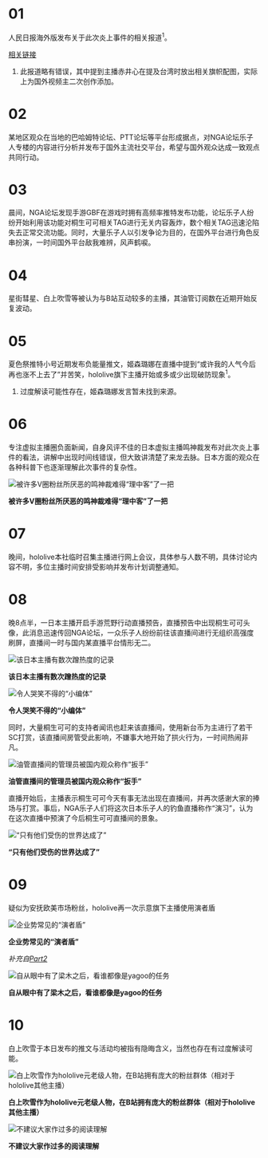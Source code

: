 # 01

人民日报海外版发布关于此次炎上事件的相关报道<sup>1</sup>。

[相关链接](https://zhuanlan.zhihu.com/p/260367068?night=1)

1. 此报道略有错误，其中提到主播赤井心在提及台湾时放出相关旗帜配图，实际上为国外视频主二次创作添加。

# 02

某地区观众在当地的巴哈姆特论坛、PTT论坛等平台形成据点，对NGA论坛乐子人专楼的内容进行分析并发布于国外主流社交平台，希望与国外观众达成一致观点共同行动。

# 03

晨间，NGA论坛发现手游GBF在游戏时拥有高频率推特发布功能，论坛乐子人纷纷开始利用该功能对桐生可可相关TAG进行无关内容轰炸，数个相关TAG迅速沦陷失去正常交流功能。同时，大量乐子人以引发争论为目的，在国外平台进行角色反串扮演，一时间国外平台敌我难辨，风声鹤唳。

# 04

星街彗星、白上吹雪等被认为与B站互动较多的主播，其油管订阅数在近期开始反复波动。

# 05

夏色祭推特小号近期发布负能量推文，姬森璐娜在直播中提到“或许我的人气今后再也涨不上去了”并苦笑，hololive旗下主播开始或多或少出现破防现象<sup>1</sup>。

1. 过度解读可能性存在，姬森璐娜发言暂未找到来源。

# 06

专注虚拟主播圈负面新闻，自身风评不佳的日本虚拟主播鸣神裁发布对此次炎上事件的看法，讲解中出现时间线错误，但大致讲清楚了来龙去脉。日本方面的观众在各种科普下也逐渐理解此次事件的复杂性。

![被许多V圈粉丝所厌恶的鸣神裁难得“理中客”了一把](img-Narukami-Sabaki-youtube.png)

**被许多V圈粉丝所厌恶的鸣神裁难得“理中客”了一把**

# 07

晚间，hololive本社临时召集主播进行网上会议，具体参与人数不明，具体讨论内容不明，多位主播时间安排受影响并发布计划调整通知。

# 08 

晚8点半，一日本主播开启手游荒野行动直播预告，直播预告中出现桐生可可头像，此消息迅速传回NGA论坛，一众乐子人纷纷前往该直播间进行无组织高强度刷屏，直播间一时与国内某直播平台情形无二。

![该日本主播有数次蹭热度的记录](img-fake-kiryu-coco-join-youtube.png)

**该日本主播有数次蹭热度的记录**

![令人哭笑不得的“小编体”](img-fake-kiryu-coco-chatroom-youtube.png)

**令人哭笑不得的“小编体”**

同时，大量桐生可可的支持者闻讯也赶来该直播间，使用新台币为主进行了若干SC打赏，该直播间房管受此影响，不嫌事大地开始了拱火行为，一时间热闹非凡。

![油管直播间的管理员被国内观众称作“扳手”](img-youtube-mod.png)

**油管直播间的管理员被国内观众称作“扳手”**

直播开始后，主播表示桐生可可今天有事无法出现在直播间，并再次感谢大家的捧场与打赏。事后，NGA乐子人们将这次日本乐子人的钓鱼直播称作“演习”，认为在这次直播中预演了今后桐生可可直播间的景象。

![“只有他们受伤的世界达成了”](img-only-them-get-hurt.png)

**“只有他们受伤的世界达成了”**

# 09

疑似为安抚欧美市场粉丝，hololive再一次示意旗下主播使用演者盾

![企业势常见的“演者盾”](img-PerformerShield.png)

**企业势常见的“演者盾”**

*补充自[Part2](https://www.bilibili.com/read/cv7921642)*

![自从眼中有了梁木之后，看谁都像是yagoo的任务](img-more-PerformerShield.png)

**自从眼中有了梁木之后，看谁都像是yagoo的任务**

# 10

白上吹雪于本日发布的推文与活动均被指有隐晦含义，当然也存在有过度解读可能。

![白上吹雪作为hololive元老级人物，在B站拥有庞大的粉丝群体（相对于hololive其他主播）](img-fubuki-tweet.png)

**白上吹雪作为hololive元老级人物，在B站拥有庞大的粉丝群体（相对于hololive其他主播）**

![不建议大家作过多的阅读理解](img-fubuki-tweet-2.png)

**不建议大家作过多的阅读理解**